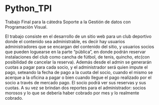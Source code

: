 # Python_TPI

Trabajo Final para la cátedra Soporte a la Gestión de datos con Programación Visual. 

El trabajo consiste en el desarrollo de un sitio web para un club deportivo donde el contenido sea administrable, es decir hay usuarios administradores que se encargan del contenido del sitio, y usuarios socios que pueden loguearse en la parte “pública”, en donde podrán reservar instalaciones del club como cancha de fútbol, de tenis, quincho, etc(con posibilidad de cancelar la reserva). Además desde el admin se generarán cuotas a pagar para cada socio, y el administrador será quien impute el pago, seteando la fecha de pago a la cuota del socio, cuando el mismo se acerque a la oficina a pagar o bien cuando llegue el pago realizado por el socio a través de mercado pago. El socio podrá ver sus reservas y sus cuotas. 
A su vez se brindan dos reportes para el administrador: socios morosos y lo que se debería haber cobrado por mes y lo realmente cobrado. 
